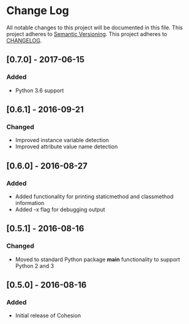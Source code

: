 # Change Log
All notable changes to this project will be documented in this file.
This project adheres to [Semantic Versioning](http://semver.org/).
This project adheres to [CHANGELOG](http://keepachangelog.com/).

## [0.7.0] - 2017-06-15
### Added
- Python 3.6 support

## [0.6.1] - 2016-09-21
### Changed
- Improved instance variable detection
- Improved attribute value name detection

## [0.6.0] - 2016-08-27
### Added
- Added functionality for printing staticmethod and classmethod information
- Added -x flag for debugging output

## [0.5.1] - 2016-08-16
### Changed
- Moved to standard Python package __main__ functionality to support Python 2
  and 3

## [0.5.0] - 2016-08-16
### Added
- Initial release of Cohesion
